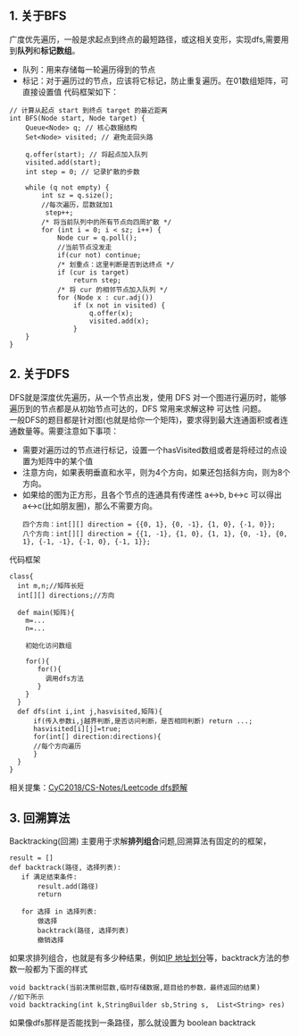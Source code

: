 ## 1. 关于BFS
广度优先遍历，一般是求起点到终点的最短路径，或这相关变形，实现dfs,需要用到**队列**和**标记数组**。  
- 队列：用来存储每一轮遍历得到的节点
- 标记：对于遍历过的节点，应该将它标记，防止重复遍历。在01数组矩阵，可直接设置值 
代码框架如下：
```
// 计算从起点 start 到终点 target 的最近距离
int BFS(Node start, Node target) {
    Queue<Node> q; // 核心数据结构
    Set<Node> visited; // 避免走回头路

    q.offer(start); // 将起点加入队列
    visited.add(start);
    int step = 0; // 记录扩散的步数

    while (q not empty) {
        int sz = q.size();
        //每次遍历，层数就加1
         step++;
        /* 将当前队列中的所有节点向四周扩散 */
        for (int i = 0; i < sz; i++) {
            Node cur = q.poll();
            //当前节点没发走
            if(cur not) continue;
            /* 划重点：这里判断是否到达终点 */
            if (cur is target)
                return step;
            /* 将 cur 的相邻节点加入队列 */
            for (Node x : cur.adj())
                if (x not in visited) {
                    q.offer(x);
                    visited.add(x);
                }
    }
}
```
## 2. 关于DFS
DFS就是深度优先遍历，从一个节点出发，使用 DFS 对一个图进行遍历时，能够遍历到的节点都是从初始节点可达的，DFS 常用来求解这种 可达性 问题。  
一般DFS的题目都是针对图(也就是给你一个矩阵)，要求得到最大连通面积或者连通数量等。需要注意如下事项：  
  
  -  需要对遍历过的节点进行标记，设置一个hasVisited数组或者是将经过的点设置为矩阵中的某个值
  -  注意方向，如果表明垂直和水平，则为4个方向，如果还包括斜方向，则为8个方向。
  -  如果给的图为正方形，且各个节点的连通具有传递性 a<->b, b<->c 可以得出 a<->c(比如朋友圈)，那么不需要方向。
      ```
      四个方向：int[][] direction = {{0, 1}, {0, -1}, {1, 0}, {-1, 0}};
      八个方向：int[][] direction = {{1, -1}, {1, 0}, {1, 1}, {0, -1}, {0, 1}, {-1, -1}, {-1, 0}, {-1, 1}};
      ```
代码框架
```
class{
  int m,n;//矩阵长短
  int[][] directions;//方向
  
  def main(矩阵){
    m=...
    n=...
    
    初始化访问数组
    
    for(){
       for(){
         调用dfs方法
       }
    }
  }
  def dfs(int i,int j,hasvisited,矩阵){
      if(传入参数i,j越界判断,是否访问判断，是否相同判断) return ...;
      hasvisited[i][j]=true;
      for(int[] direction:directions){
      //每个方向遍历
      }
  }
}

```

相关提集：[CyC2018/CS-Notes/Leetcode dfs题解](https://github.com/CyC2018/CS-Notes/blob/master/notes/Leetcode%20%E9%A2%98%E8%A7%A3%20-%20%E6%90%9C%E7%B4%A2.md#dfs)

## 3. 回溯算法
 Backtracking(回溯) 主要用于求解**排列组合**问题,回溯算法有固定的的框架，
 ```
result = []
def backtrack(路径, 选择列表):
    if 满足结束条件:
        result.add(路径)
        return

    for 选择 in 选择列表:
        做选择
        backtrack(路径, 选择列表)
        撤销选择
 ```
 如果求排列组合，也就是有多少种结果，例如[IP 地址划分](https://leetcode-cn.com/problems/restore-ip-addresses/description/)等，backtrack方法的参数一般都为下面的样式
 ```
 void backtrack(当前决策树层数,临时存储数据,题目给的参数，最终返回的结果)
 //如下所示
 void backtracking(int k,StringBuilder sb,String s,  List<String> res)
 ```
 如果像dfs那样是否能找到一条路径，那么就设置为 boolean backtrack

